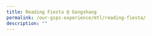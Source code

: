 ```yaml
---
title: Reading Fiesta @ Gongshang
permalink: /our-gsps-experience/mtl/reading-fiesta/
description: ""
---
```

